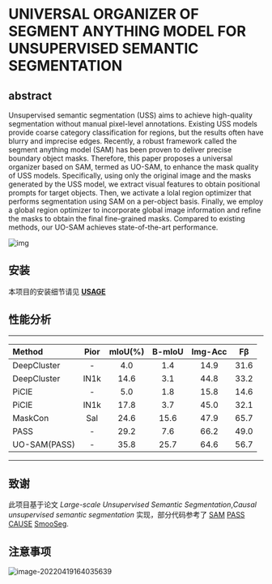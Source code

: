 
# UNIVERSAL ORGANIZER OF SEGMENT ANYTHING MODEL FOR UNSUPERVISED SEMANTIC SEGMENTATION


## abstract

Unsupervised semantic segmentation (USS) aims to achieve high-quality segmentation without manual pixel-level annotations. Existing USS models provide coarse category classification for regions, but the results often have blurry and imprecise edges. Recently, a robust framework called the segment anything model (SAM) has been proven to deliver precise boundary object masks. Therefore, this paper proposes a universal organizer based on SAM, termed as UO-SAM, to enhance the mask quality of USS models. Specifically, using only the original image and the masks generated by the USS model, we extract visual features to obtain positional prompts for target objects. Then, we activate a lolal region optimizer that performs segmentation using SAM on a per-object basis. Finally, we employ a global region optimizer to incorporate global image information and refine the masks to obtain the final fine-grained masks. Compared to existing methods, our UO-SAM achieves state-of-the-art performance.

![img](https://github.com/Tntingasaa/UO-SAM/blob/main/pic/framework.png)

## 安装 
本项目的安装细节请见 **[USAGE](USAGE.md)**


## 性能分析
---

|    Method    |  Pior  | mIoU(%) | B-mIoU | Img-Acc |  Fβ  |
|:-------------|:------:|:-------:|:------:|:-------:|:----:|
|  DeepCluster |   -    |   4.0   |  1.4   |   14.9  | 31.6 |
|  DeepCluster |  IN1k  |  14.6   |  3.1   |   44.8  | 33.2 |
|     PiCIE    |   -    |   5.0   |  1.8   |   15.8  | 14.6 |
|     PiCIE    |  IN1k  |  17.8   |  3.7   |   45.0  | 32.1 |
|    MaskCon   |   Sal  |  24.6   |  15.6  |   47.9  | 65.7 |
|     PASS     |    -   |  29.2   |  7.6   |   66.2  | 49.0 |
| UO-SAM(PASS) |    -   |  35.8   |  25.7  |   64.6  | 56.7 |

---

## 致谢

此项目基于论文 *Large-scale Unsupervised Semantic Segmentation*,*Causal unsupervised semantic
segmentation* 实现，部分代码参考了
[SAM](https://github.com/fudan-zvg/Semantic-Segment-Anything)
[PASS](https://github.com/LUSSeg/PASS)
[CAUSE](https://github.com/ByungKwanLee/Causal-Unsupervised-Segmentation)
[SmooSeg](https://github.com/mc-lan/smooseg).


## 注意事项

![image-20220419164035639](https://s3.bmp.ovh/imgs/2022/04/19/6a3aa627eab5f159.png)

